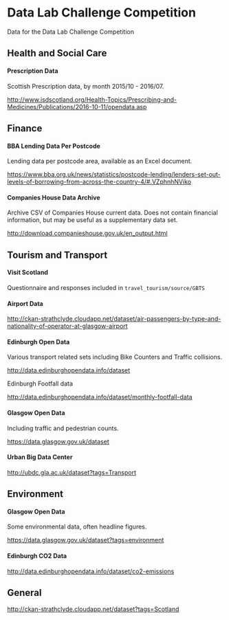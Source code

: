 # Data Lab Challenge Competition

Data for the Data Lab Challenge Competition

## Health and Social Care

#### Prescription Data

Scottish Prescription data, by month 2015/10 - 2016/07.

http://www.isdscotland.org/Health-Topics/Prescribing-and-Medicines/Publications/2016-10-11/opendata.asp


## Finance

#### BBA Lending Data Per Postcode

Lending data per postcode area, available as an Excel document.

https://www.bba.org.uk/news/statistics/postcode-lending/lenders-set-out-levels-of-borrowing-from-across-the-country-4/#.VZphnhNViko


#### Companies House Data Archive

Archive CSV of Companies House current data. Does not contain financial information, but may be useful as a supplementary data set.

http://download.companieshouse.gov.uk/en_output.html

## Tourism and Transport

#### Visit Scotland

Questionnaire and responses included in `travel_tourism/source/GBTS`

#### Airport Data

http://ckan-strathclyde.cloudapp.net/dataset/air-passengers-by-type-and-nationality-of-operator-at-glasgow-airport

#### Edinburgh Open Data

Various transport related sets including Bike Counters and Traffic collisions.

http://data.edinburghopendata.info/dataset

Edinburgh Footfall data

http://data.edinburghopendata.info/dataset/monthly-footfall-data

#### Glasgow Open Data

Including traffic and pedestrian counts.

https://data.glasgow.gov.uk/dataset

#### Urban Big Data Center

http://ubdc.gla.ac.uk/dataset?tags=Transport

## Environment

#### Glasgow Open Data

Some environmental data, often headline figures.

https://data.glasgow.gov.uk/dataset?tags=environment


#### Edinburgh CO2 Data

http://data.edinburghopendata.info/dataset/co2-emissions

## General

http://ckan-strathclyde.cloudapp.net/dataset?tags=Scotland
